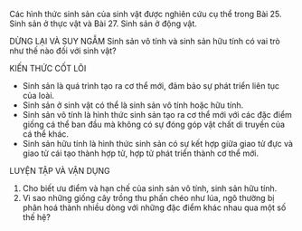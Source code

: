 Các hình thức sinh sản của sinh vật được nghiên cứu cụ thể trong Bài 25. Sinh sản ở thực vật và Bài 27. Sinh sản ở động vật.

DỪNG LẠI VÀ SUY NGẪM
Sinh sản vô tính và sinh sản hữu tính có vai trò như thế nào đối với sinh vật?

KIẾN THỨC CỐT LÕI
- Sinh sản là quá trình tạo ra cơ thể mới, đảm bảo sự phát triển liên tục của loài.
- Sinh sản ở sinh vật có thể là sinh sản vô tính hoặc hữu tính.
- Sinh sản vô tính là hình thức sinh sản tạo ra cơ thể mới với các đặc điểm giống cá thể ban đầu mà không có sự đóng góp vật chất di truyền của cá thể khác.
- Sinh sản hữu tính là hình thức sinh sản có sự kết hợp giữa giao tử đực và giao tử cái tạo thành hợp tử, hợp tử phát triển thành cơ thể mới.

LUYỆN TẬP VÀ VẬN DỤNG
1. Cho biết ưu điểm và hạn chế của sinh sản vô tính, sinh sản hữu tính.
2. Vì sao những giống cây trồng thu phấn chéo như lúa, ngô thường bị phân hoá thành nhiều dòng với những đặc điểm khác nhau qua một số thế hệ?